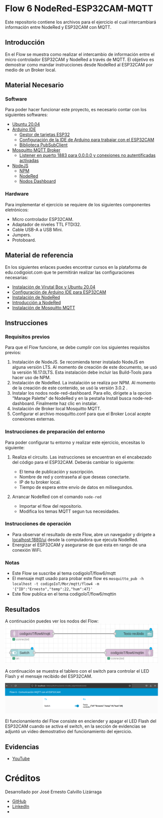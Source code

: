 # Flow 6 NodeRed-ESP32CAM-MQTT
Este repositorio contiene los archivos para el ejercicio el cual intercambiará información entre NodeRed y ESP32CAM con MQTT.

## Introducción

En el Flow se muestra como realizar el intercambio de información entre el micro controlador ESP32CAM y NodeRed a través de MQTT. El objetivo es demostrar como mandar instrucciones desde NodeRed al ESP32CAM por medio de un Broker local.

## Material Necesario

### Software
Para poder hacer funcionar este proyecto, es necesario contar con los siguientes softwares:
- [Ubuntu 20.04](https://releases.ubuntu.com/20.04/)
- [Arduino IDE](https://www.arduino.cc/en/software)
    - [Gestor de tarjetas ESP32](https://github.com/iotechbugs/esp32-arduino/blob/master/docs/arduino-ide/boards_manager.md)
    - [Configuración de la IDE de Arduino para trabajar con el ESP32CAM](https://github.com/iotechbugs/esp32-arduino)
    - [Biblioteca PubSubClient](https://github.com/knolleary/pubsubclient)
- [Mosquitto MQTT Broker](https://mosquitto.org/download/)
    - [Listener en puerto 1883 para 0.0.0.0 y conexiones no autentificadas activadas](https://mosquitto.org/man/mosquitto-conf-5.html)
- [NodeJS](https://nodejs.org/es/)
    - [NPM](https://www.npmjs.com/)
    - [NodeRed](https://nodered.org/docs/getting-started/local)
    - [Nodos Dashboard](https://flows.nodered.org/node/node-red-dashboard)
### Hardware

Para implementar el ejercicio se requiere de los siguientes componentes eletrónicos:
- Micro controlador ESP32CAM.
- Adaptador de niveles TTL FTDI32.
- Cable USB-A a USB Mini.
- Jumpers.
- Protoboard.
## Material de referencia

En los siguientes enlaces puedes encontrar cursos en la plataforma de edu.codigoiot.com que te permitirán realizar las configuraciones necesarias:

- [Instalación de Virutal Box y Ubuntu 20.04](https://edu.codigoiot.com/course/view.php?id=812)
- [Configuración de Arduino IDE para ESP32CAM](https://edu.codigoiot.com/course/view.php?id=850)
- [Instalación de NodeRed](https://edu.codigoiot.com/course/view.php?id=817)
- [Introducción a NodeRed](https://edu.codigoiot.com/course/view.php?id=278)
- [Instalación de Mosquitto MQTT](https://edu.codigoiot.com/course/view.php?id=818)

## Instrucciones

### Requisitos previos

Para que el Flow funcione, se debe cumplir con los siguientes requisitos previos:
1. Instalación de NodeJS. Se recomienda tener instalado NodeJS en alguna versión LTS. Al momento de creación de este documento, se usó la versión 16.17.0LTS. Esta instalación debe incluir las Build-Tools para hacer uso de NPM.
2. Instalación de NodeRed. La instalación se realiza por NPM. Al momento de la creación de este contenido, se usó la versión 3.0.2 .
3. Instalar los nodos node-red-dashboard. Para ello, dirigete a la opcion "Manage Palette" de NodeRed y en la pestaña Install busca node-red-dashboard. Finalmente haz clic en instalar.
4. Instalación de Broker local Mosquitto MQTT.
5. Configurar el archivo mosquitto.conf para que el Broker Local acepte conexiones externas.

### Instrucciones de preparación del entorno

Para poder configurar tu entorno y realizar este ejercicio, encesitas lo siguiente:

1. Realiza el circuito. Las instrucciones se encuentran en el encabezado del código para el ESP32CAM. Deberás cambiar lo siguiente:
    - El tema de publicación y suscripción.
    - Nombre de red y contraseña al que deseas conectarte.
    - IP de tu broker local.
    - Tiempo de espera entre envío de datos en milisegundos.

2. Arrancar NodeRed con el comando `node-red`
    - Importar el flow del repositorio.
    - Modifica los temas MQTT segun tus necesidades.


### Instrucciones de operación

- Para observar el resultado de este Flow, abre un navegador y dirígete a [localhost:1880/ui](http://localhost:1880/ui) desde la computadora que ejecuta NodeRed.
-  Energizar el ESP32CAM y asegurarse de que esta en rango de una conexión WiFi.

### Notas

- Este Flow se suscribe al tema codigoIoT/flow6/mqtt
- El mensaje mqtt usado para probar este flow es `mosquitto_pub -h localhost -t codigoIoT/Mor/mqtt/flow4 -m '{"ID":"Ernesto","temp":22,"hum":47}'`
- Este flow publica en el tema codigoIoT/flow6/mqttin

## Resultados

A continuación puedes ver los nodos del Flow:
![](https://github.com/JoErnesto/flow6-NodeRed-ESP32CAM-MQTT/blob/main/Imagenes/Nodos%20del%20Flow.png?raw=true)

A continuación se muestra el tablero con el switch para controlar el LED Flash y el mensaje recibido del ESP32CAM.

![](https://github.com/JoErnesto/flow6-NodeRed-ESP32CAM-MQTT/blob/main/Imagenes/Dashboard.png?raw=true)

El funcionamiento del Flow consiste en enciender y apagar el LED Flash del ESP32CAM cuando se activa el switch, en la sección de evidencias se adjuntó un video demostrativo del funcionamiento del ejercicio.

## Evidencias

- [YouTube](https://youtu.be/sUcCGvNIRyc)

# Créditos

Desarrollado por José Ernesto Calvillo Lizárraga
- [GitHub](https://github.com/JoErnesto)
- [LinkedIn](https://www.linkedin.com/in/jos%C3%A9-ernesto-calvillo-liz%C3%A1rraga-4188a4231/)
- 